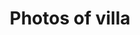 ---
layout: gallery.html
title: Photos of villa
collection: ['photos', 'aboutus']
photos: [
    {photo: '/img/front-clean.jpg', title: 'Front of cottage'},
    {photo: '/img/villa - livingroom.jpg', title: 'Living room'},
    {photo: '/img/villa - bedroom1.jpg', title: 'Bedroom', description: 'One of the four first floor bedrooms', big: true},
    {photo: '/img/villa - dining.jpg', title: 'Dining area'},
    {photo: '/img/villa - attic1.jpg', title: 'Attic Bedroom', description: 'One of two attic bedrooms'},
    {photo: '/img/villa - benches.jpg', title: 'Outside dining area', description: 'Benches behind the cottage for outside eating'},
    {photo: '/img/villa - behind.jpg'},
    {photo: '/img/villa - back.jpg', big: true},
    {photo: '/img/villa - wood.jpg'},
    {photo: '/img/villa - flowers.jpg'},

]
---